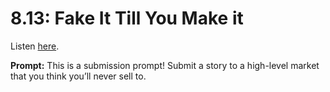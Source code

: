 # 8.13: Fake It Till You Make it 

Listen [here](http://www.writingexcuses.com/2013/03/31/writing-excuses-8-13-fake-it-till-you-make-it/). 

**Prompt:** This is a submission prompt! Submit a story to a high-level market that you think you’ll never sell to.